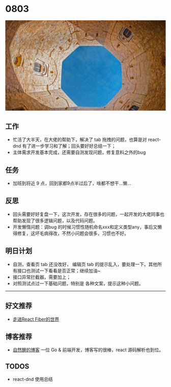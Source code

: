 
# 0803

![](./bg-imgs/0803.jpg)

## 工作

- 忙活了大半天，在大佬的帮助下，解决了 tab 拖拽的问题，也算是对 react-dnd 有了进一步学习和了解；回头要好好总结一下；
- 主体需求开发基本完成，还需要自测发现问题，修复意料之外的bug

## 任务

- 加班到将近 9 点，回到家都9点半过后了，啥都不想干...懒...

## 反思

- 回头需要好好复盘一下，这次开发，存在很多的问题，一起开发的大佬同事也帮助发现了很多逻辑问题，以及代码问题。
- 开发懒惰问题：调bug 的时候习惯性随机命名xxx和定义类型any，事后又懒得修复，这坏毛病得改，不然小问题会很多，习惯也不好。

## 明日计划

- 自测，查看页 tab 还没改好， 编辑页 tab 的提示乱入，要处理一下。其他所有接口也测试一下看看是否正常；继续加油~
- 接口异常拦截器，需要加上；
- 对照测试点过一下基础问题，特别是 各种文案，提示这种小问题。

---

## 好文推荐

- [走进React Fiber的世界](https://juejin.cn/post/6943896410987659277)

## 博客推荐

- [自然醒的博客](https://blog.shenfq.com/archives) 一位 Go & 前端开发，博客写的很棒，react 源码解析也到位。


## TODOS

- react-dnd 使用总结